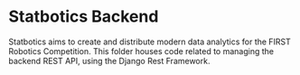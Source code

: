 # Statbotics Backend

Statbotics aims to create and distribute modern data analytics for the FIRST Robotics Competition. This folder houses code related to managing the backend REST API, using the Django Rest Framework.
